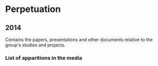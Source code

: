# Perpetuation
## 2014
Contains the papers, presentations and other documents relative to the group's studies and projects.

### List of apparitions in the media

